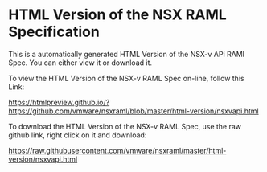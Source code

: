 # HTML Version of the NSX RAML Specification

This is a automatically generated HTML Version of the NSX-v APi RAMl Spec. You can either view it or download it.

To view the HTML Version of the NSX-v RAML Spec on-line, follow this Link: 

https://htmlpreview.github.io/?https://github.com/vmware/nsxraml/blob/master/html-version/nsxvapi.html


To download the HTML Version of the NSX-v RAML Spec, use the raw github link, right click on it and download: 

https://raw.githubusercontent.com/vmware/nsxraml/master/html-version/nsxvapi.html